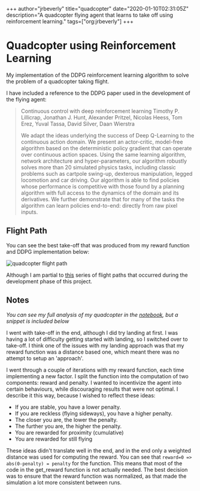 +++
author="jrbeverly"
title="quadcopter"
date="2020-01-10T02:31:05Z"
description="A quadcopter flying agent that learns to take off using reinforcement learning."
tags=["org:jrbeverly"]
+++

# Quadcopter using Reinforcement Learning

My implementation of the DDPG reinforcement learning algorithm to solve the problem of a quadcopter taking flight.

I have included a reference to the DDPG paper used in the development of the flying agent:

> Continuous control with deep reinforcement learning
> Timothy P. Lillicrap, Jonathan J. Hunt, Alexander Pritzel, Nicolas Heess, Tom Erez, Yuval Tassa, David Silver, Daan Wierstra
>
> We adapt the ideas underlying the success of Deep Q-Learning to the continuous action domain. We present an actor-critic, model-free algorithm based on the deterministic policy gradient that can operate over continuous action spaces. Using the same learning algorithm, network architecture and hyper-parameters, our algorithm robustly solves more than 20 simulated physics tasks, including classic problems such as cartpole swing-up, dexterous manipulation, legged locomotion and car driving. Our algorithm is able to find policies whose performance is competitive with those found by a planning algorithm with full access to the dynamics of the domain and its derivatives. We further demonstrate that for many of the tasks the algorithm can learn policies end-to-end: directly from raw pixel inputs.

## Flight Path

You can see the best take-off that was produced from my reward function and DDPG implementation below:

![quadcopter flight path](./docs/screenshots/best.png "Quadcopter Flight Path")

Although I am partial to [this](./docs/screenshots/try_your_best.png) series of flight paths that occurred during the development phase of this project.

## Notes

_You can see my full analysis of my quadcopter in the [notebook](notebook.ipynb), but a snippet is included below_

I went with take-off in the end, although I did try landing at first. I was having a lot of difficulty getting started with landing, so I switched over to take-off. I think one of the issues with my landing approach was that my reward function was a distance based one, which meant there was no attempt to setup an 'approach'.

I went through a couple of iterations with my reward function, each time implementing a new factor. I split the function into the computation of two components: reward and penalty. I wanted to incentivize the agent into certain behaviours, while discouraging results that were not optimal. I describe it this way, because I wished to reflect these ideas:

- If you are stable, you have a lower penalty.
- If you are reckless (flying sideways), you have a higher penalty.
- The closer you are, the lower the penalty.
- The further you are, the higher the penalty.
- You are rewarded for proximity (cumulative)
- You are rewarded for still flying

These ideas didn't translate well in the end, and in the end only a weighted distance was used for computing the reward. You can see that `reward=0 => abs(0-penalty) = penalty` for the function. This means that most of the code in the get_reward function is not actually needed. The best decision was to ensure that the reward function was normalized, as that made the simulation a lot more consistent between runs.
